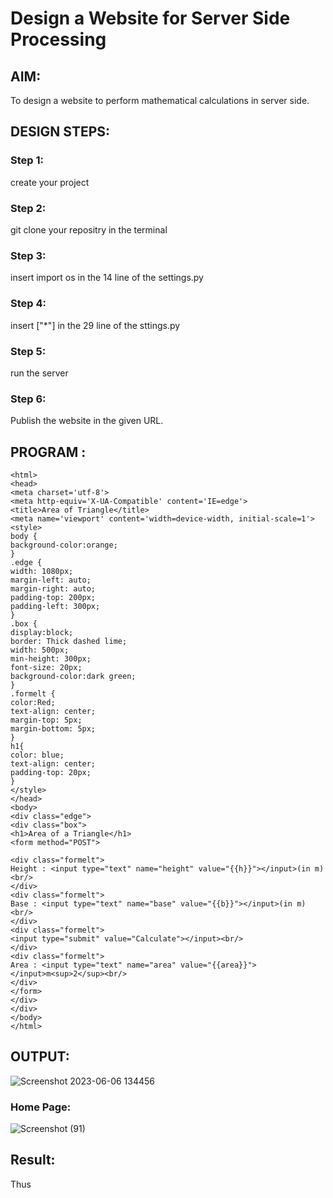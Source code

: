 # Design a Website for Server Side Processing

## AIM:
To design a website to perform mathematical calculations in server side.

## DESIGN STEPS:

### Step 1:
create your project
### Step 2:
git clone your repositry in the terminal
### Step 3:
insert import os in the 14 line of the settings.py

### Step 4:
insert ["*"] in the 29 line of the sttings.py

### Step 5:
run the server 

### Step 6:

Publish the website in the given URL.

## PROGRAM :
```
<html>
<head>
<meta charset='utf-8'>
<meta http-equiv='X-UA-Compatible' content='IE=edge'>
<title>Area of Triangle</title>   
<meta name='viewport' content='width=device-width, initial-scale=1'>
<style>
body {
background-color:orange;    
}
.edge {
width: 1080px;
margin-left: auto;
margin-right: auto;
padding-top: 200px;
padding-left: 300px;    
}
.box {
display:block;
border: Thick dashed lime;
width: 500px;
min-height: 300px;
font-size: 20px;
background-color:dark green;    
}
.formelt {
color:Red;
text-align: center;
margin-top: 5px;
margin-bottom: 5px;    
}
h1{
color: blue;
text-align: center;
padding-top: 20px;    
}
</style> 
</head>    
<body>
<div class="edge">
<div class="box">
<h1>Area of a Triangle</h1> 
<form method="POST">

<div class="formelt">
Height : <input type="text" name="height" value="{{h}}"></input>(in m)<br/>
</div>
<div class="formelt">
Base : <input type="text" name="base" value="{{b}}"></input>(in m)<br/>    
</div>    
<div class="formelt">
<input type="submit" value="Calculate"></input><br/>    
</div>
<div class="formelt">
Area : <input type="text" name="area" value="{{area}}"></input>m<sup>2</sup><br/>    
</div>
</form>   
</div>    
</div>
</body>
</html>
```
## OUTPUT:
![Screenshot 2023-06-06 134456](https://github.com/RAHUL-22001882/serversideprocessing/assets/123528986/bf938be1-9557-4b61-9224-fa04a78f15d6)

### Home Page:

![Screenshot (91)](https://github.com/RAHUL-22001882/serversideprocessing/assets/123528986/420838bf-3189-40b1-87c4-d492314dff1e)


## Result:
Thus 
